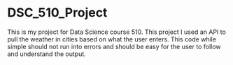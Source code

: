 # DSC_510_Project
This is my project for Data Science course 510.
This project I used an API to pull the weather in cities based on what the user enters. This code while simple should not run into errors and should be easy for the user to follow and understand the output.
